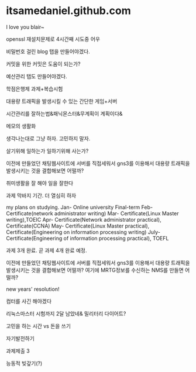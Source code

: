 # itsamedaniel.github.com
I love you blair~

openssl 재설치문제로 4시간째 시도중 어우

비밀번호 걸린 blog 탭을 만들어야겠다.

커밋을 위한 커밋은 도움이 되는가?

예산관리 탭도 만들어야겠다.

학점은행제 과제+복습시험

대용량 트래픽을 발생시킬 수 있는 간단한 게임+서버

시간관리를 잘하는법&패닉몬스터&무계획이 계획이다&

메모의 생활화

생각나는대로 그냥 하자. 고민하지 말자.

살기위해 일하는가 일하기위해 사는가?

이전에 만들었던 채팅웹사이트에 서버를 직접세워서 gns3를 이용해서 대용량 트래픽을 발생시키는 것을 결합해보면 어떨까?

취미생활을 잘 해야 일을 잘한다

과제 막바지 기간. 더 열심히 하자 


my plans on studying.
Jan- Online university Final-term
Feb- Certificate(network administrator writing)
Mar- Certificate(Linux Master writing),TOEIC
Apr- Certificate(Network administrator practical), Certificate(CCNA)
May- Certificate(Linux Master practical), Certificate(Engineering on information processing writing)
July- Certificate(Engineering of information processing practical), TOEFL

과제 3개 완료. 곧 과제 4개 완료 예정.

이전에 만들었던 채팅웹사이트에 서버를 직접세워서 gns3를 이용해서 대용량 트래픽을 발생시키는 것을 결합해보면 어떨까?
여기에 MRTG정보를 수신하는 NMS를 만들면 어떨까?

new years' resolution!


컴터를 사긴 해야겠다 

리눅스마스터 시험까지 2달 남았네& 밀리터리 다이어트?

고민을 하는 시간 vs 돈을 쓰기

자기발전하기 

과제제출 3

능동적 빚갚기(?)
